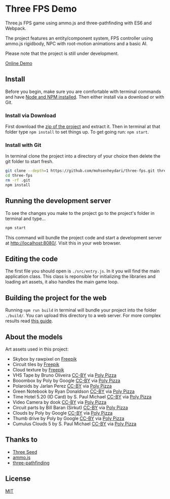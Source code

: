 # Three FPS Demo

Three.js FPS game using ammo.js and three-pathfinding with ES6 and Webpack.

The project features an entity/component system, FPS controller using ammo.js rigidbody, NPC with root-motion animations and a basic AI.

Please note that the project is still under development.

[Online Demo](http://venolabs.com/three-fps-demo/)

## Install
Before you begin, make sure you are comfortable with terminal commands and have [Node and NPM installed](https://www.npmjs.com/get-npm). Then either install via a download or with Git.

### Install via Download
First download the [zip of the project](https://github.com/mohsenheydari/three-fps/archive/master.zip) and extract it. Then in terminal at that folder type `npm install` to set things up. To get going run: `npm start`.

### Install with Git
In terminal clone the project into a directory of your choice then delete the git folder to start fresh.

```bash
git clone --depth=1 https://github.com/mohsenheydari/three-fps.git three-fps
cd three-fps
rm -rf .git
npm install
```

## Running the development server
To see the changes you make to the project go to the project's folder in terminal and type...

```bash
npm start
```

This command will bundle the project code and start a development server at [http://localhost:8080/](http://localhost:8080/). Visit this in your web browser.

## Editing the code
The first file you should open is `./src/entry.js`. In it you will find the main application class. This class is reponsible for initializing the libraries and loading art assets, it also handles the main game loop.

## Building the project for the web
Running `npm run build` in terminal will bundle your project into the folder `./build/`. You can upload this directory to a web server. For more complex results read [this guide](https://webpack.js.org/guides/production/).

## About the models
Art assets used in this project:

* Skybox by rawpixel on [Freepik](https://www.freepik.com/free-vector/stream-binary-code-design-vector_31069134.htm#fromView=search&page=1&position=1&uuid=35f96bea-3cd1-46c7-9677-036b4e7a2269)
* Circuit tiles by [Freepik](https://www.freepik.com/free-photo/top-view-circuit-board-close-up_20282397.htm#&position=8&from_view=search&track=ais&uuid=bd03caf3-895d-4be5-9b39-8a9f16b3e759)
* Cloud texture by [Freepik](https://www.freepik.com/free-vector/circuit-background-flat-design_1019409.htm#fromView=search&page=1&position=29&uuid=70b84d2b-8a58-4e12-95b9-d6d4ca1c1bf9)
* VHS Tape by Bruno Oliveira [CC-BY](https://creativecommons.org/licenses/by/3.0/) via [Poly Pizza](https://poly.pizza/m/73PcdQ7OFRX)
* Booombox by Poly by Google [CC-BY](https://creativecommons.org/licenses/by/3.0/) via [Poly Pizza](https://poly.pizza/m/56XYDxnVVM3)
* Polaroids by Jarlan Perez [CC-BY](https://creativecommons.org/licenses/by/3.0/) via [Poly Pizza](https://poly.pizza/m/6BgcoF0LL6y)
* Green Notebook by Ryan Donaldson [CC-BY](https://creativecommons.org/licenses/by/3.0/) via [Poly Pizza](https://poly.pizza/m/a-pdTVJ1F46)
* Time Hotel 5.20 (ID Card) by S. Paul Michael [CC-BY](https://creativecommons.org/licenses/by/3.0/) via [Poly Pizza](https://poly.pizza/m/0ZXI8WCHi9_)
* Video Camera by dook [CC-BY](https://creativecommons.org/licenses/by/3.0/) via [Poly Pizza](https://poly.pizza/m/7IV9LlcdNB)
* Circuit parts by Bill Baran (Sirkut) [CC-BY](https://creativecommons.org/licenses/by/3.0/) via [Poly Pizza](https://poly.pizza/m/fL02Z7OItO9)
* Clouds by Poly by Google [CC-BY](https://creativecommons.org/licenses/by/3.0/) via [Poly Pizza](https://poly.pizza/m/5vL346OfNST)
* Thumb drive by Poly by Google [CC-BY](https://creativecommons.org/licenses/by/3.0/) via [Poly Pizza](https://poly.pizza/m/8DhBCSmGQ2I)
* Cumulus Clouds 5 by S. Paul Michael [CC-BY](https://creativecommons.org/licenses/by/3.0/) via [Poly Pizza](https://poly.pizza/m/25RmW99gwuv)

## Thanks to
* [Three Seed](https://github.com/edwinwebb/three-seed)
* [ammo.js](https://github.com/kripken/ammo.js/)
* [three-pathfinding](https://github.com/donmccurdy/three-pathfinding)

## License
[MIT](https://github.com/mohsenheydari/three-fps/blob/master/LICENSE)
